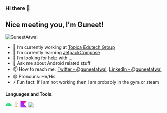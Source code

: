 ### Hi there 👋
## Nice meeting you, I'm Guneet!

<p align="left"> <img src="https://komarev.com/ghpvc/?username=GuneetAtwal&label=Views&color=blue&style=plastic" alt="GuneetAtwal" /> </p>

- 🔭 I’m currently working at [Topica Edutech Group](https://topica.asia/)
- 🌱 I’m currently learning [JetpackCompose](https://developer.android.com/jetpack/compose)
- 🤔 I’m looking for help with ...
- 💬 Ask me about Android related stuff
- 📫 How to reach me: [Twitter - @guneetatwal](https://www.twitter.com/guneetatwal), [LinkedIn - @guneetatwal](https://www.linkedin.com/in/guneetatwal/)
- 😄 Pronouns: He/His
- ⚡ Fun fact: If i am not working then i am probably in the gym or steam

**Languages and Tools:**  

<code><img height="20" src="https://raw.githubusercontent.com/github/explore/80688e429a7d4ef2fca1e82350fe8e3517d3494d/topics/android/android.png"></code>
<code><img height="20" src="https://raw.githubusercontent.com/github/explore/80688e429a7d4ef2fca1e82350fe8e3517d3494d/topics/java/java.png"></code>
<code><img height="20" src="https://raw.githubusercontent.com/github/explore/80688e429a7d4ef2fca1e82350fe8e3517d3494d/topics/kotlin/kotlin.png"></code>
<code><img height="20" src="https://git-scm.com/images/logos/downloads/Git-Icon-1788C.png"></code>


